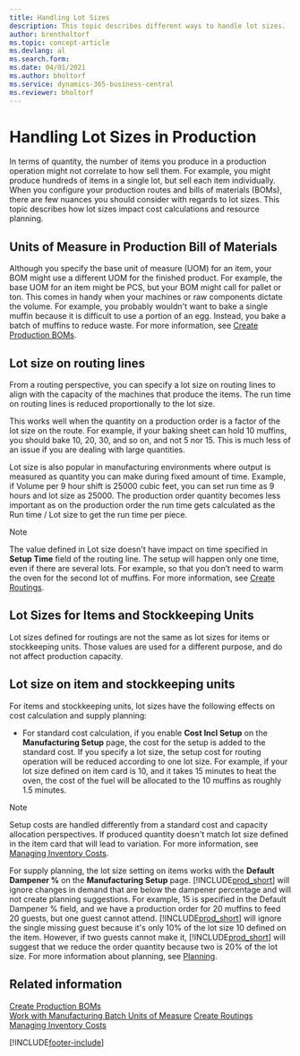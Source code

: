 ```yaml
---
title: Handling Lot Sizes
description: This topic describes different ways to handle lot sizes. 
author: brentholtorf
ms.topic: concept-article
ms.devlang: al
ms.search.form:
ms.date: 04/01/2021
ms.author: bholtorf
ms.service: dynamics-365-business-central
ms.reviewer: bholtorf
---
```


# Handling Lot Sizes in Production
In terms of quantity, the number of items you produce in a production operation might not correlate to how sell them. For example, you might produce hundreds of items in a single lot, but sell each item individually. When you configure your production routes and bills of materials (BOMs), there are few nuances you should consider with regards to lot sizes. This topic describes how lot sizes impact cost calculations and resource planning.

## Units of Measure in Production Bill of Materials
Although you specify the base unit of measure (UOM) for an item, your BOM might use a different UOM for the finished product. For example, the base UOM for an item might be PCS, but your BOM might call for pallet or ton. This comes in handy when your machines or raw components dictate the volume. For example, you probably wouldn't want to bake a single muffin because it is difficult to use a portion of an egg. Instead, you bake a batch of muffins to reduce waste. For more information, see [Create Production BOMs](production-how-to-create-production-boms.md).

## Lot size on routing lines
From a routing perspective, you can specify a lot size on routing lines to align with the capacity of the machines that produce the items. The run time on routing lines is reduced proportionally to the lot size. 

This works well when the quantity on a production order is a factor of the lot size on the route. For example, if your baking sheet can hold 10 muffins, you should bake 10, 20, 30, and so on, and not 5 nor 15.  This is much less of an issue if you are dealing with large quantities.

Lot size is also popular in manufacturing environments where output is measured as quantity you can make during fixed amount of time. Example, if Volume per 9 hour shift is 25000 cubic feet, you can set run time as 9 hours and lot size as 25000.
The production order quantity becomes less important as on the production order the run time gets calculated as the Run time / Lot size to get the run time per piece.
 
> [!NOTE]
> The value defined in Lot size doesn't have impact on time specified in **Setup Time** field of the routing line. The setup will happen only one time, even if there are several lots. For example, so that you don’t need to warm the oven for the second lot of muffins. For more information, see [Create Routings](production-how-to-create-routings.md).

## Lot Sizes for Items and Stockkeeping Units
Lot sizes defined for routings are not the same as lot sizes for items or stockkeeping units. Those values are used for a different purpose, and do not affect production capacity. 

## Lot size on item and stockkeeping units
For items and stockkeeping units, lot sizes have the following effects on cost calculation and supply planning:

* For standard cost calculation, if you enable **Cost Incl Setup** on the **Manufacturing Setup** page, the cost for the setup is added to the standard cost. If you specify a lot size, the setup cost for routing operation will be reduced according to one lot size. For example, if your lot size defined on item card is 10, and it takes 15 minutes to heat the oven, the cost of the fuel will be allocated to the 10 muffins as roughly 1.5 minutes. 

> [!NOTE]
> Setup costs are handled differently from a standard cost and capacity allocation perspectives. If produced quantity doesn't match lot size defined in the item card that will lead to variation. For more information, see [Managing Inventory Costs](finance-manage-inventory-costs.md). <!--not sure that I got this part right seems to repeat the first example.-->

For supply planning, the lot size setting on items works with the **Default Dampener %** on the **Manufacturing Setup** page. [!INCLUDE[prod_short](includes/prod_short.md)] will ignore changes in demand that are below the dampener percentage and will not create planning suggestions. For example, 15 is specified in the Default Dampener % field, and we have a production order for 20 muffins to feed 20 guests, but one guest cannot attend. [!INCLUDE[prod_short](includes/prod_short.md)] will ignore the single missing guest because it's only 10% of the lot size 10 defined on the item. However, if two guests cannot make it, [!INCLUDE[prod_short](includes/prod_short.md)] will suggest that we reduce the order quantity because two is 20% of the lot size. For more information about planning, see [Planning](production-planning.md).

## Related information
[Create Production BOMs](production-how-to-create-production-boms.md)  
[Work with Manufacturing Batch Units of Measure](production-how-to-use-the-manufacturing-batch-unit-of-measure.md)
[Create Routings](production-how-to-create-routings.md)  
[Managing Inventory Costs](finance-manage-inventory-costs.md)


[!INCLUDE[footer-include](includes/footer-banner.md)]
